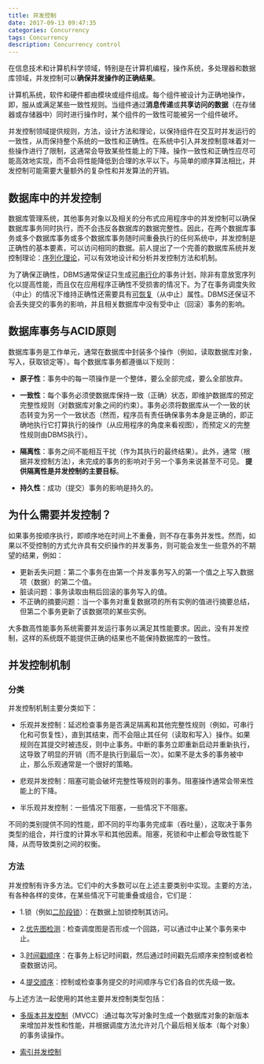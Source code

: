```yaml
---
title: 并发控制
date: 2017-09-13 09:47:35
categories: Concurrency
tags: Concurrency
description: Concurrency control
---
```


在信息技术和计算机科学领域，特别是在计算机编程，操作系统，多处理器和数据库领域，并发控制可以**确保并发操作的正确结果**。

计算机系统，软件和硬件都由模块或组件组成。每个组件被设计为正确地操作，即，服从或满足某些一致性规则。当组件通过**消息传递**或**共享访问的数据**（在存储器或存储器中）同时进行操作时，某个组件的一致性可能被另一个组件破坏。

并发控制领域提供规则，方法，设计方法和理论，以保持组件在交互时并发运行的一致性，从而保持整个系统的一致性和正确性。在系统中引入并发控制意味着对一些操作进行了限制，这通常会导致某些性能上的下降。操作一致性和正确性应尽可能高效地实现，而不会将性能降低到合理的水平以下。与简单的顺序算法相比，并发控制可能需要大量额外的复杂性和并发算法的开销。

## 数据库中的并发控制

数据库管理系统，其他事务对象以及相关的分布式应用程序中的并发控制可以确保数据库事务同时执行，而不会违反各数据库的数据完整性。因此，在两个数据库事务或多个数据库事务或多个数据库事务随时间重叠执行的任何系统中，并发控制是正确性的基本要素，可以访问相同的数据。前人提出了一个完善的数据库系统并发控制理论：[序列化理论](https://en.wikipedia.org/wiki/Serializability)，可以有效地设计和分析并发控制方法和机制。

为了确保正确性，DBMS通常保证只生成[可串行化](https://en.wikipedia.org/wiki/Serializability)的事务计划，除非有意放宽序列化以提高性能，而且仅在应用程序正确性不受损害的情况下。为了在事务调度失败（中止）的情况下维持正确性还需要具有[可恢复](https://en.wikipedia.org/wiki/Serializability#Correctness_-_recoverability)（从中止）属性。DBMS还保证不会丢失提交的事务的影响，并且相关数据库中没有受中止（回滚）事务的影响。

## 数据库事务与ACID原则

数据库事务是工作单元，通常在数据库中封装多个操作（例如，读取数据库对象，写入，获取锁定等）。每个数据库事务都遵循以下规则：

- **原子性**：事务中的每一项操作是一个整体，要么全部完成，要么全部放弃。

- **一致性**：每个事务必须使数据库保持一致（正确）状态，即维护数据库的预定完整性规则（对数据库对象之间的约束）。事务必须将数据库从一个一致的状态转变为另一个一致状态（然而，程序员有责任确保事务本身是正确的，即正确地执行它打算执行的操作（从应用程序的角度来看视图），而预定义的完整性规则由DBMS执行）。

- **隔离性**：事务之间不能相互干扰（作为其执行的最终结果）。此外，通常（根据并发控制方法），未完成的事务的影响对于另一个事务来说甚至不可见。 **提供隔离性是并发控制的主要目标**。

- **持久性**：成功（提交）事务的影响是持久的。

## 为什么需要并发控制？

如果事务按顺序执行，即顺序地在时间上不重叠，则不存在事务并发性。然而，如果以不受控制的方式允许具有交织操作的并发事务，则可能会发生一些意外的不期望的结果，例如：

- 更新丢失问题：第二个事务在由第一个并发事务写入的第一个值之上写入数据项（数据）的第二个值。
- 脏读问题：事务读取由稍后回滚的事务写入的值。
- 不正确的摘要问题：当一个事务对重复数据项的所有实例的值进行摘要总结，但第二个事务更新了该数据项的某些实例。

大多数高性能事务系统需要并发运行事务以满足其性能要求。因此，没有并发控制，这样的系统既不能提供正确的结果也不能保持数据库的一致性。

## 并发控制机制

### 分类

并发控制机制主要分类如下：

- 乐观并发控制：延迟检查事务是否满足隔离和其他完整性规则（例如，可串行化和可恢复性），直到其结束，而不会阻止其任何（读取和写入）操作。如果规则在其提交时被违反，则中止事务。中断的事务立即重新启动并重新执行，这导致了明显的开销（而不是执行到最后一次）。如果不是太多的事务被中止，那么乐观通常是一个很好的策略。

- 悲观并发控制：阻塞可能会破坏完整性等规则的事务。阻塞操作通常会带来性能上的下降。

- 半乐观并发控制：一些情况下阻塞，一些情况下不阻塞。

不同的类别提供不同的性能，即不同的平均事务完成率（吞吐量），这取决于事务类型的组合，并行度的计算水平和其他因素。阻塞，死锁和中止都会导致性能下降，从而导致类别之间的权衡。

### 方法

并发控制有许多方法。它们中的大多数可以在上述主要类别中实现。主要的方法，有各种各样的变体，在某些情况下可能重叠或组合，它们是：

- 1.锁（例如[二阶段锁](https://en.wikipedia.org/wiki/Two-phase_locking)）：在数据上加锁控制其访问。

- 2.[优先图检测](https://en.wikipedia.org/wiki/Serializability#Testing_conflict_serializability)：检查调度图是否形成一个回路，可以通过中止某个事务来中止。

- 3.[时间戳顺序](https://en.wikipedia.org/wiki/Timestamp-based_concurrency_control)：在事务上标记时间戳，然后通过时间戳先后顺序来控制或者检查数据访问。

- 4.[提交顺序](https://en.wikipedia.org/wiki/Commitment_ordering)：控制或检查事务提交的时间顺序与它们各自的优先级一致。

与上述方法一起使用的其他主要并发控制类型包括：

- [多版本并发控制](https://en.wikipedia.org/wiki/Multiversion_concurrency_control)（MVCC）:通过每次写对象时生成一个数据库对象的新版本来增加并发性和性能，并根据调度方法允许对几个最后相关版本（每个对象）的事务读操作。

- [索引并发控制](https://en.wikipedia.org/wiki/Index_locking)
